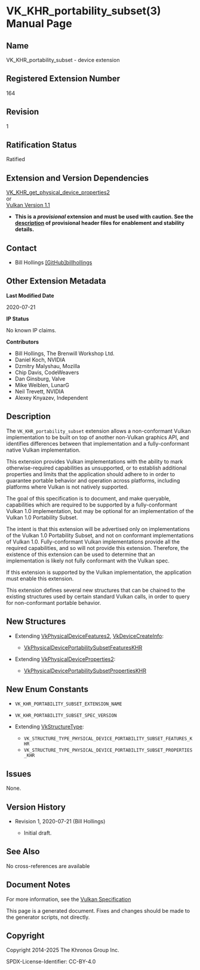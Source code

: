 # VK\_KHR\_portability\_subset(3) Manual Page

## Name

VK\_KHR\_portability\_subset - device extension



## [](#_registered_extension_number)Registered Extension Number

164

## [](#_revision)Revision

1

## [](#_ratification_status)Ratification Status

Ratified

## [](#_extension_and_version_dependencies)Extension and Version Dependencies

[VK\_KHR\_get\_physical\_device\_properties2](https://registry.khronos.org/vulkan/specs/latest/man/html/VK_KHR_get_physical_device_properties2.html)  
or  
[Vulkan Version 1.1](#versions-1.1)

- **This is a *provisional* extension and must be used with caution. See the [description](https://registry.khronos.org/vulkan/specs/latest/html/vkspec.html#boilerplate-provisional-header) of provisional header files for enablement and stability details.**

## [](#_contact)Contact

- Bill Hollings [\[GitHub\]billhollings](https://github.com/KhronosGroup/Vulkan-Docs/issues/new?body=%5BVK_KHR_portability_subset%5D%20%40billhollings%0A%2AHere%20describe%20the%20issue%20or%20question%20you%20have%20about%20the%20VK_KHR_portability_subset%20extension%2A)

## [](#_other_extension_metadata)Other Extension Metadata

**Last Modified Date**

2020-07-21

**IP Status**

No known IP claims.

**Contributors**

- Bill Hollings, The Brenwill Workshop Ltd.
- Daniel Koch, NVIDIA
- Dzmitry Malyshau, Mozilla
- Chip Davis, CodeWeavers
- Dan Ginsburg, Valve
- Mike Weiblen, LunarG
- Neil Trevett, NVIDIA
- Alexey Knyazev, Independent

## [](#_description)Description

The `VK_KHR_portability_subset` extension allows a non-conformant Vulkan implementation to be built on top of another non-Vulkan graphics API, and identifies differences between that implementation and a fully-conformant native Vulkan implementation.

This extension provides Vulkan implementations with the ability to mark otherwise-required capabilities as unsupported, or to establish additional properties and limits that the application should adhere to in order to guarantee portable behavior and operation across platforms, including platforms where Vulkan is not natively supported.

The goal of this specification is to document, and make queryable, capabilities which are required to be supported by a fully-conformant Vulkan 1.0 implementation, but may be optional for an implementation of the Vulkan 1.0 Portability Subset.

The intent is that this extension will be advertised only on implementations of the Vulkan 1.0 Portability Subset, and not on conformant implementations of Vulkan 1.0. Fully-conformant Vulkan implementations provide all the required capabilities, and so will not provide this extension. Therefore, the existence of this extension can be used to determine that an implementation is likely not fully conformant with the Vulkan spec.

If this extension is supported by the Vulkan implementation, the application must enable this extension.

This extension defines several new structures that can be chained to the existing structures used by certain standard Vulkan calls, in order to query for non-conformant portable behavior.

## [](#_new_structures)New Structures

- Extending [VkPhysicalDeviceFeatures2](https://registry.khronos.org/vulkan/specs/latest/man/html/VkPhysicalDeviceFeatures2.html), [VkDeviceCreateInfo](https://registry.khronos.org/vulkan/specs/latest/man/html/VkDeviceCreateInfo.html):
  
  - [VkPhysicalDevicePortabilitySubsetFeaturesKHR](https://registry.khronos.org/vulkan/specs/latest/man/html/VkPhysicalDevicePortabilitySubsetFeaturesKHR.html)
- Extending [VkPhysicalDeviceProperties2](https://registry.khronos.org/vulkan/specs/latest/man/html/VkPhysicalDeviceProperties2.html):
  
  - [VkPhysicalDevicePortabilitySubsetPropertiesKHR](https://registry.khronos.org/vulkan/specs/latest/man/html/VkPhysicalDevicePortabilitySubsetPropertiesKHR.html)

## [](#_new_enum_constants)New Enum Constants

- `VK_KHR_PORTABILITY_SUBSET_EXTENSION_NAME`
- `VK_KHR_PORTABILITY_SUBSET_SPEC_VERSION`
- Extending [VkStructureType](https://registry.khronos.org/vulkan/specs/latest/man/html/VkStructureType.html):
  
  - `VK_STRUCTURE_TYPE_PHYSICAL_DEVICE_PORTABILITY_SUBSET_FEATURES_KHR`
  - `VK_STRUCTURE_TYPE_PHYSICAL_DEVICE_PORTABILITY_SUBSET_PROPERTIES_KHR`

## [](#_issues)Issues

None.

## [](#_version_history)Version History

- Revision 1, 2020-07-21 (Bill Hollings)
  
  - Initial draft.

## [](#_see_also)See Also

No cross-references are available

## [](#_document_notes)Document Notes

For more information, see the [Vulkan Specification](https://registry.khronos.org/vulkan/specs/latest/html/vkspec.html#VK_KHR_portability_subset)

This page is a generated document. Fixes and changes should be made to the generator scripts, not directly.

## [](#_copyright)Copyright

Copyright 2014-2025 The Khronos Group Inc.

SPDX-License-Identifier: CC-BY-4.0